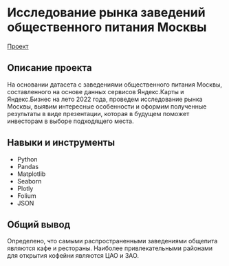 # Исследование рынка заведений общественного питания Москвы
[Проект](https://github.com/GSW2012/Practicum-Portfolio/blob/main/05.%20Рынок%20заведений%20общественного%20питания%20Москвы/Исследование%20рынка%20заведений%20общественного%20питания%20Москвы.ipynb)
## Описание проекта
На основании датасета с заведениями общественного питания Москвы, составленного на основе данных сервисов Яндекс.Карты и Яндекс.Бизнес на лето 2022 года, проведем исследование рынка Москвы, выявим интересные особенности и оформим полученные результаты в виде презентации, которая в будущем поможет инвесторам в выборе подходящего места.
## Навыки и инструменты
- Python
- Pandas
- Matplotlib
- Seaborn
- Plotly
- Folium
- JSON
## Общий вывод
Определено, что самыми распространенными заведениями общепита являются кафе и рестораны. Наиболее привлекательными районами для открытия кофейни являются ЦАО и ЗАО.
